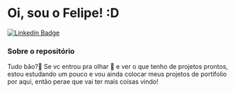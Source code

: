 # Oi, sou o Felipe! :D

[![Linkedin Badge](https://img.shields.io/badge/-LinkedIn-blue?style=flat-square&logo=Linkedin&logoColor=white&link=https://www.linkedin.com/in/felipecarli/)](https://www.linkedin.com/in/felipecarli/)

### Sobre o repositório

Tudo bão?👋 Se vc entrou pra olhar 👀 e ver o que tenho de projetos prontos, estou estudando um pouco e vou ainda colocar meus projetos de portifolio por aqui, então perae que vai ter mais coisas vindo!

<!---
fehcarli/fehcarli is a ✨ special ✨ repository because its `README.md` (this file) appears on your GitHub profile.
You can click the Preview link to take a look at your changes.
--->
